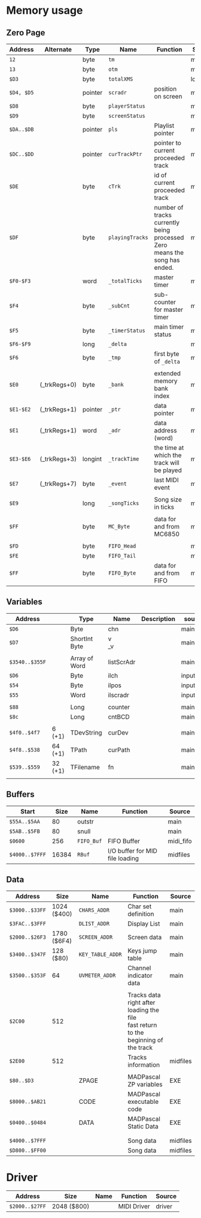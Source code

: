 # Memory usage

## Zero Page

| Address    | Alternate    | Type    | Name            | Function                                                     | Source    |
| ---------- | ------------ | ------- | --------------- | ------------------------------------------------------------ | --------- |
| `12`       |              | byte    | `tm`            |                                                              | main      |
| `13`       |              | byte    | `otm`           |                                                              | main      |
| `$D3`      |              | byte    | `totalXMS`      |                                                              | loader    |
| `$D4, $D5` |              | pointer | `scradr`        | position on screen                                           | main      |
| `$D8`      |              | byte    | `playerStatus`  |                                                              | main      |
| `$D9`      |              | byte    | `screenStatus`  |                                                              | main      |
| `$DA..$DB` |              | pointer | `pls`           | Playlist pointer                                             | main      |
| `$DC..$DD` |              | pointer | `curTrackPtr`   | pointer to current proceeded track                           | midfiles  |
| `$DE`      |              | byte    | `cTrk`          | id of current proceeded track                                | midfiles  |
| `$DF`      |              | byte    | `playingTracks` | number of tracks currently being processed<br />Zero means the song has ended. | midfiles  |
| `$F0-$F3`  |              | word    | `_totalTicks`   | master timer                                                 | midfiles  |
| `$F4`      |              | byte    | `_subCnt`       | sub-counter for master timer                                 | midfiles  |
| `$F5`      |              | byte    | `_timerStatus`  | main timer status                                            | midfiles  |
| `$F6-$F9`  |              | long    | `_delta`        |                                                              | midfiles  |
| `$F6`      |              | byte    | `_tmp`          | first byte of `_delta`                                       | midfiles  |
|            |              |         |                 |                                                              |           |
| `$E0`      | (_trkRegs+0) | byte    | `_bank`         | extended memory bank index                                   | midfiles  |
| `$E1-$E2`  | (_trkRegs+1) | pointer | `_ptr`          | data pointer                                                 | midfiles  |
| `$E1`      | (_trkRegs+1) | word    | `_adr`          | data address (word)                                          | midfiles  |
| `$E3-$E6`  | (_trkRegs+3) | longint | `_trackTime`    | the time at which the track will be played                   | midfiles  |
| `$E7`      | (_trkRegs+7) | byte    | `_event`        | last MIDI event                                              | midfiles  |
|            |              |         |                 |                                                              |           |
| `$E9`      |              | long    | `_songTicks`    | Song size in ticks                                           | midfiles  |
|            |              |         |                 |                                                              |           |
| `$FF`      |              | byte    | `MC_Byte`       | data for and from MC6850                                     | mc6850    |
|            |              |         |                 |                                                              |           |
| `$FD`      |              | byte    | `FIFO_Head`     |                                                              | midi_fifo |
| `$FE`      |              | byte    | `FIFO_Tail`     |                                                              | midi_fifo |
| `$FF`      |              | byte    | `FIFO_Byte`     | data for and from FIFO                                       | midi_fifo |



## Variables

| Address        |         | Type               | Name       | Description | source    |
| -------------- | ------- | ------------------ | ---------- | ----------- | --------- |
| `$D6`          |         | Byte               | chn        |             | main      |
| `$D7`          |         | ShortInt<br />Byte | v<br />_v  |             | main      |
|                |         |                    |            |             |           |
| `$3540..$355F` |         | Array of Word      | listScrAdr |             | main      |
| `$D6`          |         | Byte               | ilch       |             | inputLine |
| `$54`          |         | Byte               | ilpos      |             | inputLine |
| `$55`          |         | Word               | ilscradr   |             | inputLine |
|                |         |                    |            |             |           |
| `$88`          |         | Long               | counter    |             | main      |
| `$8c`          |         | Long               | cntBCD     |             | main      |
|                |         |                    |            |             |           |
| `$4f0..$4f7`   | 6 (+1)  | TDevString         | curDev     |             | main      |
| `$4f8..$538`   | 64 (+1) | TPath              | curPath    |             | main      |
| `$539..$559`   | 32 (+1) | TFilename          | fn         |             | main      |
|                |         |                    |            |             |           |



## Buffers

| Start          | Size  | Name       | Function                        | Source    |
| -------------- | ----- | ---------- | ------------------------------- | --------- |
| `$55A..$5AA`   | 80    | outstr     |                                 | main      |
| `$5AB..$5FB`   | 80    | snull      |                                 | main      |
| `$0600`        | 256   | `FIFO_Buf` | FIFO Buffer                     | midi_fifo |
| `$4000..$7FFF` | 16384 | `RBuf`     | I/O buffer for MID file loading | midfiles  |



## Data

| Address        | Size        | Name             | Function                                                     | Source   |
| -------------- | ----------- | ---------------- | ------------------------------------------------------------ | -------- |
| `$3000..$33FF` | 1024 ($400) | `CHARS_ADDR`     | Char set definition                                          | main     |
| `$3FAC..$3FFF` |             | `DLIST_ADDR`     | Display List                                                 | main     |
| `$2000..$26F3` | 1780 ($6F4) | `SCREEN_ADDR`    | Screen data                                                  | main     |
| `$3400..$347F` | 128 ($80)   | `KEY_TABLE_ADDR` | Keys jump table                                              | main     |
| `$3500..$353F` | 64          | `UVMETER_ADDR`   | Channel indicator data                                       | main     |
|                |             |                  |                                                              |          |
| `$2C00`        | 512         |                  | Tracks data right after loading the file<br />fast return to the beginning of the track |          |
| `$2E00`        | 512         |                  | Tracks information                                           | midfiles |
|                |             |                  |                                                              |          |
| `$80..$D3`     |             | ZPAGE            | MADPascal ZP variables                                       | EXE      |
| `$8000..$AB21` |             | CODE             | MADPascal executable code                                    | EXE      |
| `$0400..$0484` |             | DATA             | MADPascal Static Data                                        | EXE      |
|                |             |                  |                                                              |          |
|                |             |                  |                                                              |          |
| `$4000..$7FFF` |             |                  | Song data                                                    | midfiles |
| `$D800..$FF00` |             |                  | Song data                                                    | midfiles |



# Driver

| Address        | Size        | Name             | Function                                                     | Source   |
| -------------- | ----------- | ---------------- | ------------------------------------------------------------ | -------- |
| `$2000..$27FF` | 2048 ($800) |                  | MIDI Driver                                                  | driver   |
